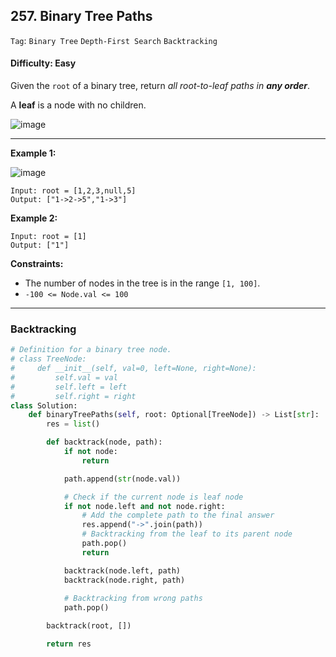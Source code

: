 ## 257. Binary Tree Paths

```Tag```: ```Binary Tree``` ```Depth-First Search``` ```Backtracking```

#### Difficulty: Easy

Given the ```root``` of a binary tree, return _all root-to-leaf paths in __any order___.

A __leaf__ is a node with no children.

![image](https://user-images.githubusercontent.com/35042430/217871804-30f90637-6de1-4fb5-add1-18f7527b85a7.png)

---

__Example 1:__

![image](https://assets.leetcode.com/uploads/2021/03/12/paths-tree.jpg)
```
Input: root = [1,2,3,null,5]
Output: ["1->2->5","1->3"]
```

__Example 2:__
```
Input: root = [1]
Output: ["1"]
```

__Constraints:__

- The number of nodes in the tree is in the range ```[1, 100]```.
- ```-100 <= Node.val <= 100```

---

### Backtracking

```Python
# Definition for a binary tree node.
# class TreeNode:
#     def __init__(self, val=0, left=None, right=None):
#         self.val = val
#         self.left = left
#         self.right = right
class Solution:
    def binaryTreePaths(self, root: Optional[TreeNode]) -> List[str]:
        res = list()

        def backtrack(node, path):
            if not node:
                return

            path.append(str(node.val))

            # Check if the current node is leaf node
            if not node.left and not node.right:
                # Add the complete path to the final answer
                res.append("->".join(path))
                # Backtracking from the leaf to its parent node
                path.pop()
                return

            backtrack(node.left, path)
            backtrack(node.right, path)
            
            # Backtracking from wrong paths
            path.pop()

        backtrack(root, [])

        return res
```
